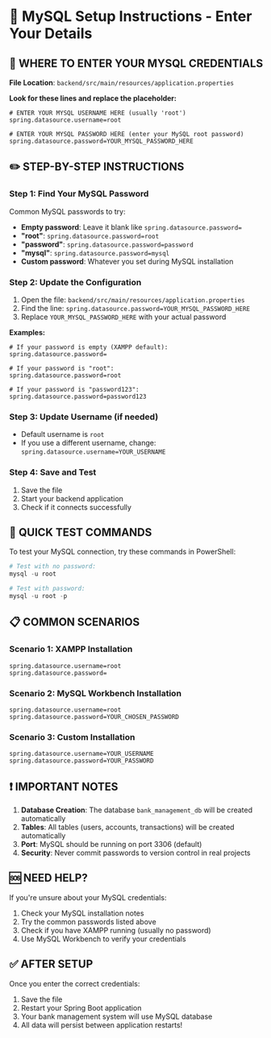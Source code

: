 # 🔧 MySQL Setup Instructions - Enter Your Details

## 📍 WHERE TO ENTER YOUR MYSQL CREDENTIALS

**File Location**: `backend/src/main/resources/application.properties`

**Look for these lines and replace the placeholder:**

```properties
# ENTER YOUR MYSQL USERNAME HERE (usually 'root')
spring.datasource.username=root

# ENTER YOUR MYSQL PASSWORD HERE (enter your MySQL root password)
spring.datasource.password=YOUR_MYSQL_PASSWORD_HERE
```

## ✏️ STEP-BY-STEP INSTRUCTIONS

### Step 1: Find Your MySQL Password
Common MySQL passwords to try:
- **Empty password**: Leave it blank like `spring.datasource.password=`
- **"root"**: `spring.datasource.password=root`
- **"password"**: `spring.datasource.password=password`
- **"mysql"**: `spring.datasource.password=mysql`
- **Custom password**: Whatever you set during MySQL installation

### Step 2: Update the Configuration
1. Open the file: `backend/src/main/resources/application.properties`
2. Find the line: `spring.datasource.password=YOUR_MYSQL_PASSWORD_HERE`
3. Replace `YOUR_MYSQL_PASSWORD_HERE` with your actual password

**Examples:**
```properties
# If your password is empty (XAMPP default):
spring.datasource.password=

# If your password is "root":
spring.datasource.password=root

# If your password is "password123":
spring.datasource.password=password123
```

### Step 3: Update Username (if needed)
- Default username is `root`
- If you use a different username, change: `spring.datasource.username=YOUR_USERNAME`

### Step 4: Save and Test
1. Save the file
2. Start your backend application
3. Check if it connects successfully

## 🚀 QUICK TEST COMMANDS

To test your MySQL connection, try these commands in PowerShell:

```powershell
# Test with no password:
mysql -u root

# Test with password:
mysql -u root -p
```

## 📋 COMMON SCENARIOS

### Scenario 1: XAMPP Installation
```properties
spring.datasource.username=root
spring.datasource.password=
```

### Scenario 2: MySQL Workbench Installation
```properties
spring.datasource.username=root
spring.datasource.password=YOUR_CHOSEN_PASSWORD
```

### Scenario 3: Custom Installation
```properties
spring.datasource.username=YOUR_USERNAME
spring.datasource.password=YOUR_PASSWORD
```

## ❗ IMPORTANT NOTES

1. **Database Creation**: The database `bank_management_db` will be created automatically
2. **Tables**: All tables (users, accounts, transactions) will be created automatically
3. **Port**: MySQL should be running on port 3306 (default)
4. **Security**: Never commit passwords to version control in real projects

## 🆘 NEED HELP?

If you're unsure about your MySQL credentials:
1. Check your MySQL installation notes
2. Try the common passwords listed above
3. Check if you have XAMPP running (usually no password)
4. Use MySQL Workbench to verify your credentials

## ✅ AFTER SETUP

Once you enter the correct credentials:
1. Save the file
2. Restart your Spring Boot application
3. Your bank management system will use MySQL database
4. All data will persist between application restarts!
